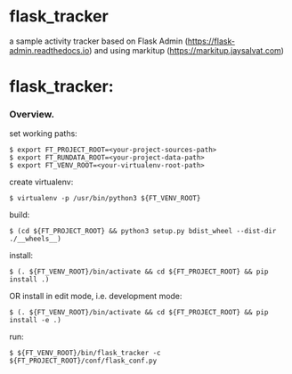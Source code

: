 # flask_tracker
a sample activity tracker based on Flask Admin 
(https://flask-admin.readthedocs.io) 
and using markitup 
(https://markitup.jaysalvat.com)

# flask_tracker:

### Overview.

set working paths:

    $ export FT_PROJECT_ROOT=<your-project-sources-path>
    $ export FT_RUNDATA_ROOT=<your-project-data-path>
    $ export FT_VENV_ROOT=<your-virtualenv-root-path>

create virtualenv:

    $ virtualenv -p /usr/bin/python3 ${FT_VENV_ROOT}

build:

    $ (cd ${FT_PROJECT_ROOT} && python3 setup.py bdist_wheel --dist-dir ./__wheels__)

install:

    $ (. ${FT_VENV_ROOT}/bin/activate && cd ${FT_PROJECT_ROOT} && pip install .)

OR install in edit mode, i.e. development mode:

    $ (. ${FT_VENV_ROOT}/bin/activate && cd ${FT_PROJECT_ROOT} && pip install -e .)

run:

    $ ${FT_VENV_ROOT}/bin/flask_tracker -c ${FT_PROJECT_ROOT}/conf/flask_conf.py

